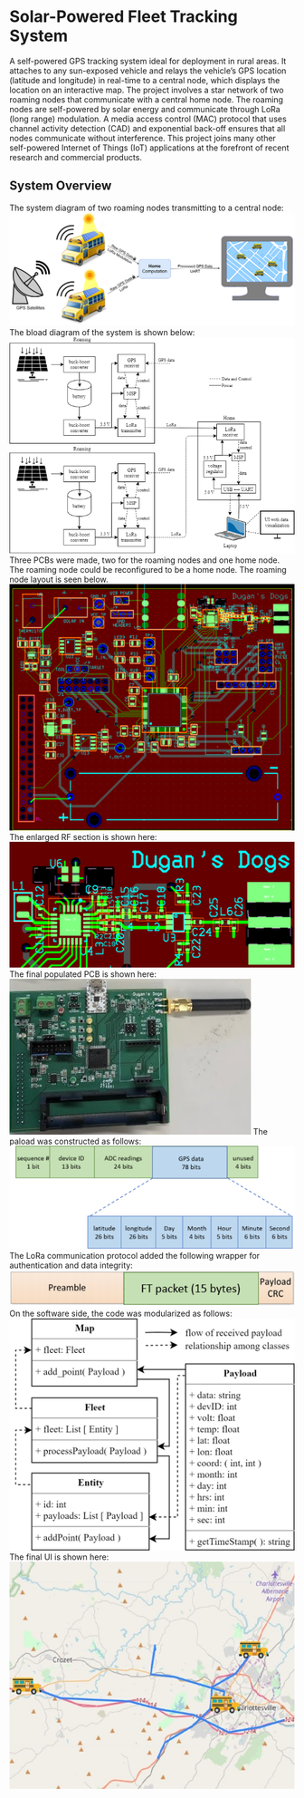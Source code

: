 # Solar-Powered Fleet Tracking System
A self-powered GPS tracking system ideal for deployment in rural areas. It attaches to any sun-exposed vehicle and relays the vehicle’s GPS location (latitude and longitude) in real-time to a central node, which displays the location on an interactive map. The project involves a star network of two roaming nodes that communicate with a central home node. The roaming nodes are self-powered by solar energy and communicate through LoRa (long range) modulation. A media access control (MAC) protocol that uses channel activity detection (CAD) and exponential back-off ensures that all nodes communicate without interference. This project joins many other self-powered Internet of Things (IoT) applications at the forefront of recent research and commercial products.  
## System Overview
The system diagram of two roaming nodes transmitting to a central node:
![System](./images/system.png)
The bload diagram of the system is shown below:
![SystemDiagram](./images/system_diagram.png)
Three PCBs were made, two for the roaming nodes and one home node. The roaming node could be reconfigured to be a home node. The roaming node layout is seen below.
![RoamingNodePCB](./images/roaming_node_pcb.png)
The enlarged RF section is shown here:
![RFPCB](./images/rf_pcb.png)
The final populated PCB is shown here:
![PCB](./images/pcb.png)
The paload was constructed as follows:
![Payload](./images/payload.png)
The LoRa communication protocol added the following wrapper for authentication and data integrity:
![Payload_Lora_Wrapper](./images/payload_lora_wrapper.png)
On the software side, the code was modularized as follows:
![UI_UML](./images/ui_uml.png)
The final UI is shown here:
![UI](./images/ui.png)
